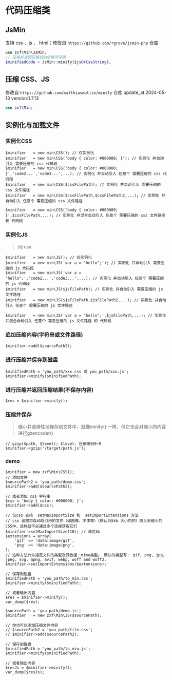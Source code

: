 # 代码压缩类

## JsMin

支持 css 、js 、 html；修改自 `https://github.com/rgrove/jsmin-php` 仓库

``` php
use zxf\Min\JsMin;
// 压缩并返回压缩后的结果字符串
$minifiedCode = JsMin::minify($jsOrCssString);
```

## 压缩 CSS、JS

修改自 `https://github.com/matthiasmullie/minify` 仓库
update_at:2024-05-13
version:1.7.13

``` php
use zxf\Min;
```

## 实例化与加载文件

### 实例化CSS

```
$minifier   = new min\CSS(); // 仅实例化
$minifier   = new min\CSS('body { color: #000000; }'); // 实例化 并自动引入 需要压缩的 css 代码段
$minifier   = new min\CSS('body { color: #000000; }','code2...','code3...',...); // 实例化 并自动引入 任意个 需要压缩的 css 代码段
$minifier   = new min\CSS($cssFilePath); // 实例化 并自动引入 需要压缩的 css 文件路径
$minifier   = new min\CSS($cssFilePath,$cssFilePath2,...); // 实例化 并自动引入 任意个 需要压缩的 css 文件路径

$minifier   = new min\CSS('body { color: #000000; }',$cssFilePath,...); // 实例化 并混合自动引入 任意个 需要压缩的 css 文件路径 和 代码段
```

### 实例化JS

> 同 css

```
$minifier   = new min\JS(); // 仅实例化
$minifier   = new min\JS('var a = "hello";'); // 实例化 并自动引入 需要压缩的 js 代码段
$minifier   = new min\JS('var a = "hello";','code2...','code3...',...); // 实例化 并自动引入 任意个 需要压缩的 js 代码段
$minifier   = new min\JS($jsFilePath); // 实例化 并自动引入 需要压缩的 js 文件路径
$minifier   = new min\JS($jsFilePath,$jsFilePath2,...); // 实例化 并自动引入 任意个 需要压缩的 js 文件路径

$minifier   = new min\JS('var a = "hello";',$jsFilePath,...); // 实例化 并混合自动引入 任意个 需要压缩的 js 文件路径 和 代码段
```

### 追加压缩内容(字符串或文件路径)

```
$minifier->add($sourcePath2);
```

### 进行压缩并保存到磁盘

```
$minifiedPath = 'you_path/xxx.css 或 you_path/xxx.js';
$minifier->minify($minifiedPath);
```

### 进行压缩并返回压缩结果(不保存内容)

```
$res = $minifier->minify();
```

### 压缩并保存

> 缩小并选择性地保存到文件中，就像minify() 一样，但它也会对缩小的内容进行gzencoder()

```
// gzip($path, $level); $level: 压缩级别0~9
$minifier->gzip('/target/path.js');
```

### demo

```
$minifier = new zxf\Min\CSS();
// 添加文件
$sourcePath2 = 'you_path/demo.css';
$minifier->add($sourcePath2);

// 或者添加 css 字符串
$css = 'body { color: #000000; }';
$minifier->add($css);

// 仅css 支持  setMaxImportSize 和  setImportExtensions 方法
// css 设置将自动将引用的文件（如图像、字体等）（默认为5kb 大小内的）嵌入到缩小的CSS中，这样就不必通过多个连接获取它们
$minifier->setMaxImportSize(10); // 单位kb
$extensions = array(
    'gif' => 'data:image/gif',
    'png' => 'data:image/png',
);
// 这种方法允许指定文件的类型及其数据：mime类型。 默认的类型有： gif, png, jpg, jpeg, svg, apng, avif, webp, woff and woff2.
$minifier->setImportExtensions($extensions);

// 保存到磁盘
$minifiedPath = 'you_path/to_min.css';
$minifier->minify($minifiedPath);

// 或者输出内容
$res = $minifier->minify();
var_dump($res);
```

```
$sourcePath = 'you_path/demo.js';
$minifier   = new zxf\Min\JS($sourcePath);

// 你也可以添加压缩文件内容
// $sourcePath2 = 'you_path/file.css';
// $minifier->add($sourcePath2);

// 保存到磁盘
$minifiedPath = 'you_path/to_min.js';
$minifier->minify($minifiedPath);

// 或者输出内容
$resJs = $minifier->minify();
var_dump($resJs);
```